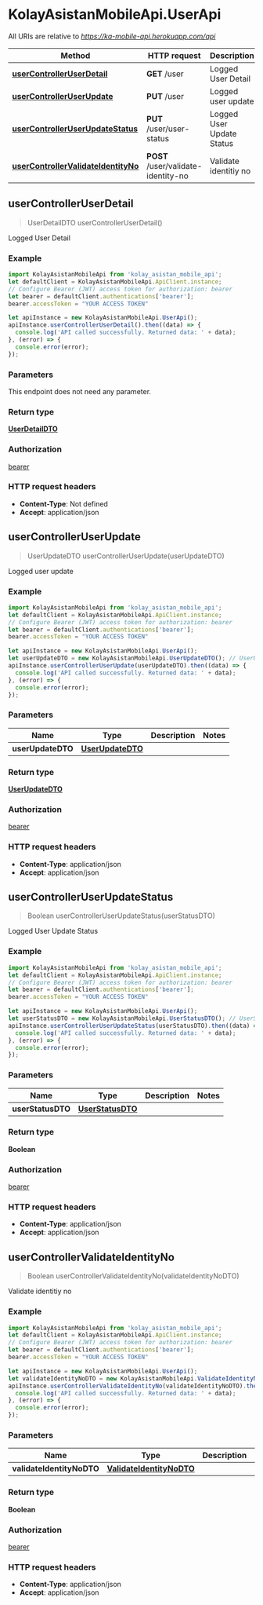# KolayAsistanMobileApi.UserApi

All URIs are relative to *https://ka-mobile-api.herokuapp.com/api*

Method | HTTP request | Description
------------- | ------------- | -------------
[**userControllerUserDetail**](UserApi.md#userControllerUserDetail) | **GET** /user | Logged User Detail
[**userControllerUserUpdate**](UserApi.md#userControllerUserUpdate) | **PUT** /user | Logged user update
[**userControllerUserUpdateStatus**](UserApi.md#userControllerUserUpdateStatus) | **PUT** /user/user-status | Logged User Update Status
[**userControllerValidateIdentityNo**](UserApi.md#userControllerValidateIdentityNo) | **POST** /user/validate-identity-no | Validate identitiy no



## userControllerUserDetail

> UserDetailDTO userControllerUserDetail()

Logged User Detail

### Example

```javascript
import KolayAsistanMobileApi from 'kolay_asistan_mobile_api';
let defaultClient = KolayAsistanMobileApi.ApiClient.instance;
// Configure Bearer (JWT) access token for authorization: bearer
let bearer = defaultClient.authentications['bearer'];
bearer.accessToken = "YOUR ACCESS TOKEN"

let apiInstance = new KolayAsistanMobileApi.UserApi();
apiInstance.userControllerUserDetail().then((data) => {
  console.log('API called successfully. Returned data: ' + data);
}, (error) => {
  console.error(error);
});

```

### Parameters

This endpoint does not need any parameter.

### Return type

[**UserDetailDTO**](UserDetailDTO.md)

### Authorization

[bearer](../README.md#bearer)

### HTTP request headers

- **Content-Type**: Not defined
- **Accept**: application/json


## userControllerUserUpdate

> UserUpdateDTO userControllerUserUpdate(userUpdateDTO)

Logged user update

### Example

```javascript
import KolayAsistanMobileApi from 'kolay_asistan_mobile_api';
let defaultClient = KolayAsistanMobileApi.ApiClient.instance;
// Configure Bearer (JWT) access token for authorization: bearer
let bearer = defaultClient.authentications['bearer'];
bearer.accessToken = "YOUR ACCESS TOKEN"

let apiInstance = new KolayAsistanMobileApi.UserApi();
let userUpdateDTO = new KolayAsistanMobileApi.UserUpdateDTO(); // UserUpdateDTO | 
apiInstance.userControllerUserUpdate(userUpdateDTO).then((data) => {
  console.log('API called successfully. Returned data: ' + data);
}, (error) => {
  console.error(error);
});

```

### Parameters


Name | Type | Description  | Notes
------------- | ------------- | ------------- | -------------
 **userUpdateDTO** | [**UserUpdateDTO**](UserUpdateDTO.md)|  | 

### Return type

[**UserUpdateDTO**](UserUpdateDTO.md)

### Authorization

[bearer](../README.md#bearer)

### HTTP request headers

- **Content-Type**: application/json
- **Accept**: application/json


## userControllerUserUpdateStatus

> Boolean userControllerUserUpdateStatus(userStatusDTO)

Logged User Update Status

### Example

```javascript
import KolayAsistanMobileApi from 'kolay_asistan_mobile_api';
let defaultClient = KolayAsistanMobileApi.ApiClient.instance;
// Configure Bearer (JWT) access token for authorization: bearer
let bearer = defaultClient.authentications['bearer'];
bearer.accessToken = "YOUR ACCESS TOKEN"

let apiInstance = new KolayAsistanMobileApi.UserApi();
let userStatusDTO = new KolayAsistanMobileApi.UserStatusDTO(); // UserStatusDTO | 
apiInstance.userControllerUserUpdateStatus(userStatusDTO).then((data) => {
  console.log('API called successfully. Returned data: ' + data);
}, (error) => {
  console.error(error);
});

```

### Parameters


Name | Type | Description  | Notes
------------- | ------------- | ------------- | -------------
 **userStatusDTO** | [**UserStatusDTO**](UserStatusDTO.md)|  | 

### Return type

**Boolean**

### Authorization

[bearer](../README.md#bearer)

### HTTP request headers

- **Content-Type**: application/json
- **Accept**: application/json


## userControllerValidateIdentityNo

> Boolean userControllerValidateIdentityNo(validateIdentityNoDTO)

Validate identitiy no

### Example

```javascript
import KolayAsistanMobileApi from 'kolay_asistan_mobile_api';
let defaultClient = KolayAsistanMobileApi.ApiClient.instance;
// Configure Bearer (JWT) access token for authorization: bearer
let bearer = defaultClient.authentications['bearer'];
bearer.accessToken = "YOUR ACCESS TOKEN"

let apiInstance = new KolayAsistanMobileApi.UserApi();
let validateIdentityNoDTO = new KolayAsistanMobileApi.ValidateIdentityNoDTO(); // ValidateIdentityNoDTO | 
apiInstance.userControllerValidateIdentityNo(validateIdentityNoDTO).then((data) => {
  console.log('API called successfully. Returned data: ' + data);
}, (error) => {
  console.error(error);
});

```

### Parameters


Name | Type | Description  | Notes
------------- | ------------- | ------------- | -------------
 **validateIdentityNoDTO** | [**ValidateIdentityNoDTO**](ValidateIdentityNoDTO.md)|  | 

### Return type

**Boolean**

### Authorization

[bearer](../README.md#bearer)

### HTTP request headers

- **Content-Type**: application/json
- **Accept**: application/json

